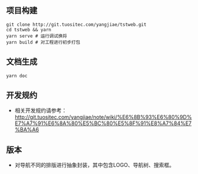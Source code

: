 ## 项目构建

```
git clone http://git.tuositec.com/yangjiae/tstweb.git
cd tstweb && yarn
yarn serve # 运行调试换将
yarn build # 对工程进行初步打包
```

## 文档生成

```
yarn doc
```

## 开发规约

- 相关开发规约请参考： http://git.tuositec.com/yangjiae/note/wiki/%E6%8B%93%E6%80%9D%E7%A7%91%E6%8A%80%E5%BC%80%E5%8F%91%E8%A7%84%E7%BA%A6

## 版本

- 对导航不同的排版进行抽象封装，其中包含LOGO、导航树、搜索框。

